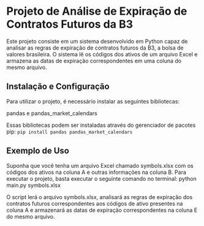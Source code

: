 # Projeto de Análise de Expiração de Contratos Futuros da B3

Este projeto consiste em um sistema desenvolvido em Python capaz de analisar as regras de expiração de contratos futuros da B3, a bolsa de valores brasileira. O sistema lê os códigos dos ativos de um arquivo Excel e armazena as datas de expiração correspondentes em uma coluna do mesmo arquivo.

## Instalação e Configuração
Para utilizar o projeto, é necessário instalar as seguintes bibliotecas:

pandas e pandas_market_calendars

Essas bibliotecas podem ser instaladas através do gerenciador de pacotes pip:
```pip install pandas pandas_market_calendars```
## Exemplo de Uso
Suponha que você tenha um arquivo Excel chamado symbols.xlsx com os códigos dos ativos na coluna A e outras informações na coluna B. Para executar o projeto, basta executar o seguinte comando no terminal:
python main.py symbols.xlsx

O script lerá o arquivo symbols.xlsx, analisará as regras de expiração dos contratos futuros correspondentes aos códigos de ativo presentes na coluna A e armazenará as datas de expiração correspondentes na coluna E do mesmo arquivo.


